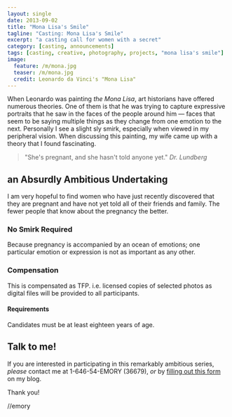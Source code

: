 ```yaml
---
layout: single
date: 2013-09-02
title: "Mona Lisa's Smile"
tagline: "Casting: Mona Lisa's Smile"
excerpt: "a casting call for women with a secret"
category: [casting, announcements]
tags: [casting, creative, photography, projects, "mona lisa's smile"]
image:
  feature: /m/mona.jpg
  teaser: /m/mona.jpg
  credit: Leonardo da Vinci's "Mona Lisa"
---
```


When Leonardo was painting *the Mona Lisa*, art historians have offered numerous theories. One of them is that he was trying to capture expressive portraits that he saw in the faces of the people around him — faces that seem to be saying multiple things as they change from one emotion to the next. Personally I see a slight sly smirk, especially when viewed in my peripheral vision. When discussing this painting, my wife came up with a theory that I found fascinating.

> "She's pregnant, and she hasn't told anyone yet." <cite>Dr. Lundberg</cite>


## an Absurdly Ambitious Undertaking

I am very hopeful to find women who have just recently discovered that they are pregnant and have not yet told all of their friends and family. The fewer people that know about the pregnancy the better.

### No Smirk Required

Because pregnancy is accompanied by an ocean of emotions; one particular emotion or expression is not as important as any other.

### Compensation 

This is compensated as TFP. i.e. licensed copies of selected photos as digital files will be provided to all participants. 

#### Requirements

Candidates must be at least eighteen years of age.

## Talk to me!

If you are interested in participating in this remarkably ambitious series, *please* contact me at 1-646-54-EMORY (36679), *or* by [filling out this form](https://incumbent.org/contact/) on my blog.

Thank you!

//emory


